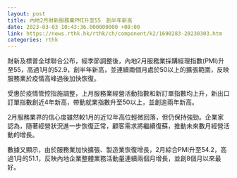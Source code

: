 ```yaml
---
layout: post
title: 內地2月財新服務業PMI升至55　創半年新高
date: 2023-03-03 10:43:36.000000000 +08:00
link: https://news.rthk.hk/rthk/ch/component/k2/1690283-20230303.htm
categories: rthk
---
```


財新及標普全球聯合公布，經季節調整後，內地2月服務業採購經理指數(PMI)升至55，高過1月的52.9，創半年新高，並連續兩個月處於50以上的擴張範圍，反映服務業於疫情高峰過後加快恢復。

受惠於疫情管控指施調整，上月服務業經營活動指數和新訂單指數均上升，新出口訂單指數創近4年新高，帶動就業指數升至50以上，並創逾兩年新高。

2月服務業界的信心度雖然較1月的近12年高位輕微回落，但仍保持強勁。企業家認為，隨著經營狀況進一步恢復正常，顧客需求將繼續復蘇，推動未來數月經營活動的增長。

數據又顯示，由於服務業加快擴張、製造業恢復增長，2月綜合PMI升至54.2，高過1月的51.1，反映內地企業整體業務活動量連續兩個月增長，並創8個月以來最好。
